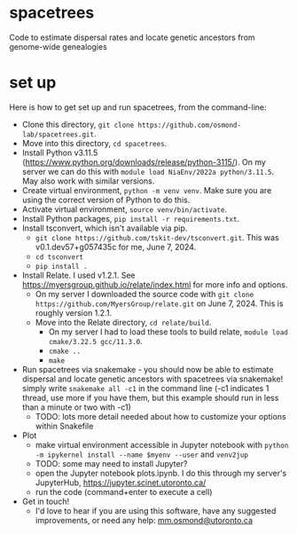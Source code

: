 # spacetrees
Code to estimate dispersal rates and locate genetic ancestors from genome-wide genealogies

# set up

Here is how to get set up and run spacetrees, from the command-line:

- Clone this directory, `git clone https://github.com/osmond-lab/spacetrees.git`.
- Move into this directory, `cd spacetrees`.
- Install Python v3.11.5 (https://www.python.org/downloads/release/python-3115/). On my server we can do this with `module load NiaEnv/2022a python/3.11.5`. May also work with similar versions. 
- Create virtual environment, `python -m venv venv`. Make sure you are using the correct version of Python to do this.
- Activate virtual environment, `source venv/bin/activate`.
- Install Python packages, `pip install -r requirements.txt`.
- Install tsconvert, which isn't available via pip.
	- `git clone https://github.com/tskit-dev/tsconvert.git`. This was v0.1.dev57+g057435c for me, June 7, 2024.
	- `cd tsconvert`
	- `pip install .`
- Install Relate. I used v1.2.1. See https://myersgroup.github.io/relate/index.html for more info and options.
	- On my server I downloaded the source code with `git clone https://github.com/MyersGroup/relate.git` on June 7, 2024. This is roughly version 1.2.1.
	- Move into the Relate directory, `cd relate/build`.
        - On my server I had to load these tools to build relate, `module load cmake/3.22.5 gcc/11.3.0`.
    	- `cmake ..`
    	- `make` 
- Run spacetrees via snakemake
        - you should now be able to estimate dispersal and locate genetic ancestors with spacetrees via snakemake! simply write `snakemake all -c1` in the command line (-c1 indicates 1 thread, use more if you have them, but this example should run in less than a minute or two with -c1)
	- TODO: lots more detail needed about how to customize your options within Snakefile
- Plot
	- make virtual environment accessible in Jupyter notebook with `python -m ipykernel install --name $myenv --user` and `venv2jup`
	- TODO: some may need to install Jupyter?
	- open the Jupyter notebook plots.ipynb. I do this through my server's JupyterHub, https://jupyter.scinet.utoronto.ca/
	- run the code (command+enter to execute a cell)
- Get in touch!
	- I'd love to hear if you are using this software, have any suggested improvements, or need any help: mm.osmond@utoronto.ca
